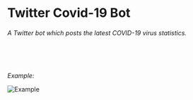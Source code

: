 # Twitter Covid-19 Bot
<h6>A Twitter bot which posts the latest COVID-19 virus statistics.</h6>

<br>
<br>

<i>Example:</i>

![Example](https://user-images.githubusercontent.com/33767581/108703014-09235300-74d8-11eb-9eea-cbd4477e7103.png)
